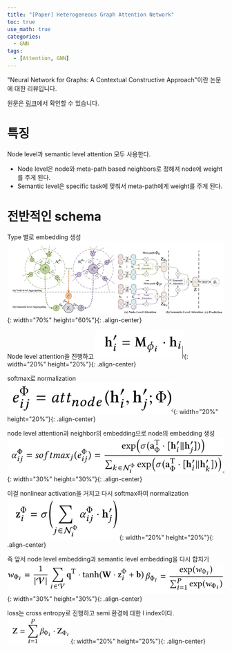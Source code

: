 ```yaml
---
title: "[Paper] Heterogeneous Graph Attention Network"
toc: true
use_math: true
categories:
  - GNN
tags:
  - [Attention, GNN]
---
```


"Neural Network for Graphs: A Contextual Constructive Approach"이란 논문에 대한 리뷰입니다.

원문은 [링크](https://dl.acm.org/doi/abs/10.1145/3308558.3313562?casa_token=31HAUQjNolEAAAAA:kMu4yG_a7cPQGxjIvAabOlOqLWg-337XeT7MxtJfE-Jyze8nQmHNB9S7qZl0oLuVmnmhB27lhoE)에서 확인할 수 있습니다.


# 특징
Node level과 semantic level attention 모두 사용한다.
- Node level은 node와 meta-path based neighbors로 정해져 node에 weight를 주게 된다. 
- Semantic level은 specific task에 맞춰서 meta-path에게 weight를 주게 된다.

  
# 전반적인 schema

Type 별로 embedding 생성
![제목](/assets/images/GNN/han_1.PNG){: width="70%" height="60%"}{: .align-center} 
 
Node level attention을 진행하고
![제목](/assets/images/GNN/han_2.PNG){: width="20%" height="20%"}{: .align-center} 
 
softmax로 normalization
![제목](/assets/images/GNN/han_3.PNG){: width="20%" height="20%"}{: .align-center} 

node level attention과 neighbor의 embedding으로 node의 embedding 생성
![제목](/assets/images/GNN/han_4.PNG){: width="30%" height="30%"}{: .align-center} 
  
이걸 nonlinear activation을 거치고 다시 softmax하여 normalization
![제목](/assets/images/GNN/han_5.PNG){: width="20%" height="20%"}{: .align-center} 

즉 앞서 node level embedding과 semantic level embedding을 다시 합치기
![제목](/assets/images/GNN/han_6.PNG){: width="30%" height="30%"}{: .align-center} 

loss는 cross entropy로 진행하고 semi 환경에 대한 l index이다.
![제목](/assets/images/GNN/han_7.PNG){: width="20%" height="20%"}{: .align-center} 



